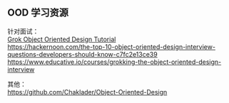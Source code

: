 ## OOD 学习资源
针对面试：  
[Grok Object Oriented Design Tutorial](./grok%20object%20oriented%20design%20interview)  
https://hackernoon.com/the-top-10-object-oriented-design-interview-questions-developers-should-know-c7fc2e13ce39  
https://www.educative.io/courses/grokking-the-object-oriented-design-interview  
  
其他：  
https://github.com/Chaklader/Object-Oriented-Design  
